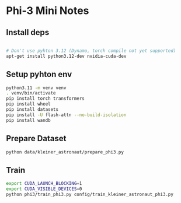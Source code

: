 # Phi-3 Mini Notes

## Install deps

```bash

# Don't use pyhton 3.12 (Dynamo, torch compile not yet supported)
apt-get install python3.12-dev nvidia-cuda-dev
```

## Setup pyhton env

```bash
python3.11 -m venv venv
. venv/bin/activate
pip install torch transformers
pip install wheel
pip install datasets
pip install -U flash-attn --no-build-isolation
pip install wandb
```


## Prepare Dataset

```bash
python data/kleiner_astronaut/prepare_phi3.py
```

## Train

```bash
export CUDA_LAUNCH_BLOCKING=1 
export CUDA_VISIBLE_DEVICES=0
python phi3/train_phi3.py config/train_kleiner_astronaut_phi3.py
```